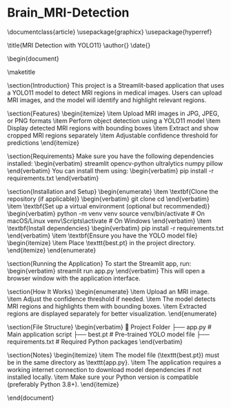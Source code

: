 # Brain_MRI-Detection

\documentclass{article}
\usepackage{graphicx}
\usepackage{hyperref}

\title{MRI Detection with YOLO11}
\author{}
\date{}

\begin{document}

\maketitle

\section{Introduction}
This project is a Streamlit-based application that uses a YOLO11 model to detect MRI regions in medical images. Users can upload MRI images, and the model will identify and highlight relevant regions.

\section{Features}
\begin{itemize}
    \item Upload MRI images in JPG, JPEG, or PNG formats
    \item Perform object detection using a YOLO11 model
    \item Display detected MRI regions with bounding boxes
    \item Extract and show cropped MRI regions separately
    \item Adjustable confidence threshold for predictions
\end{itemize}

\section{Requirements}
Make sure you have the following dependencies installed:
\begin{verbatim}
streamlit
opencv-python
ultralytics
numpy
pillow
\end{verbatim}
You can install them using:
\begin{verbatim}
pip install -r requirements.txt
\end{verbatim}

\section{Installation and Setup}
\begin{enumerate}
    \item \textbf{Clone the repository (if applicable)}
    \begin{verbatim}
    git clone <your-repo-url>
    cd <your-repo-folder>
    \end{verbatim}
    \item \textbf{Set up a virtual environment (optional but recommended)}
    \begin{verbatim}
    python -m venv venv
    source venv/bin/activate  # On macOS/Linux
    venv\Scripts\activate     # On Windows
    \end{verbatim}
    \item \textbf{Install dependencies}
    \begin{verbatim}
    pip install -r requirements.txt
    \end{verbatim}
    \item \textbf{Ensure you have the YOLO model file}
    \begin{itemize}
        \item Place \texttt{best.pt} in the project directory.
    \end{itemize}
\end{enumerate}

\section{Running the Application}
To start the Streamlit app, run:
\begin{verbatim}
streamlit run app.py
\end{verbatim}
This will open a browser window with the application interface.

\section{How It Works}
\begin{enumerate}
    \item Upload an MRI image.
    \item Adjust the confidence threshold if needed.
    \item The model detects MRI regions and highlights them with bounding boxes.
    \item Extracted regions are displayed separately for better visualization.
\end{enumerate}

\section{File Structure}
\begin{verbatim}
📂 Project Folder
├── app.py             # Main application script
├── best.pt            # Pre-trained YOLO model file
├── requirements.txt   # Required Python packages
\end{verbatim}

\section{Notes}
\begin{itemize}
    \item The model file (\texttt{best.pt}) must be in the same directory as \texttt{app.py}.
    \item The application requires a working internet connection to download model dependencies if not installed locally.
    \item Make sure your Python version is compatible (preferably Python 3.8+).
\end{itemize}


\end{document}

